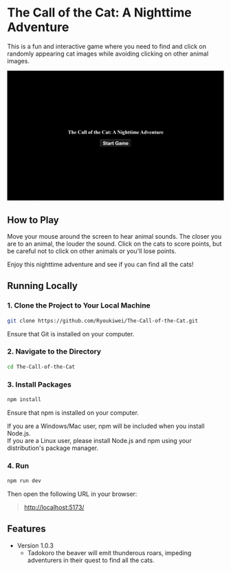 # The Call of the Cat: A Nighttime Adventure

This is a fun and interactive game where you need to find and click on randomly appearing cat images while avoiding clicking on other animal images.

![Image](../Game-Screenshot.png)

## How to Play

Move your mouse around the screen to hear animal sounds. The closer you are to an animal, the louder the sound. Click on the cats to score points, but be careful not to click on other animals or you'll lose points.

Enjoy this nighttime adventure and see if you can find all the cats!

## Running Locally

### 1. Clone the Project to Your Local Machine

```bash
git clone https://github.com/Ryoukiwei/The-Call-of-the-Cat.git
```

Ensure that Git is installed on your computer.

### 2. Navigate to the Directory

```bash
cd The-Call-of-the-Cat
```

### 3. Install Packages

```bash
npm install
```

Ensure that npm is installed on your computer.

If you are a Windows/Mac user, npm will be included when you install Node.js.  
If you are a Linux user, please install Node.js and npm using your distribution's package manager.

### 4. Run

```bash
npm run dev
```

Then open the following URL in your browser:

> <http://localhost:5173/>

## Features

- Version 1.0.3
  - Tadokoro the beaver  will emit thunderous roars, impeding adventurers in their quest to find all the cats.
